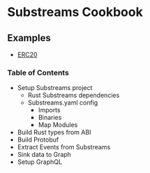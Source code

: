 # Substreams Cookbook

## Examples

- [ERC20](/erc20)

### Table of Contents

- Setup Substreams project
  - Rust Substreams dependencies
  - Substreams.yaml config
    - Imports
    - Binaries
    - Map Modules
- Build Rust types from ABI
- Build Protobuf
- Extract Events from Substreams
- Sink data to Graph
- Setup GraphQL